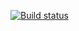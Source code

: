 [![Build status](https://ci.appveyor.com/api/projects/status/vpfbj9h5xbyjkf9s?svg=true)](https://ci.appveyor.com/project/KseniaShepherd/changedate)
